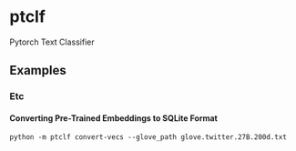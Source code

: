 # ptclf
Pytorch Text Classifier

## Examples

### Etc

#### Converting Pre-Trained Embeddings to SQLite Format

```
python -m ptclf convert-vecs --glove_path glove.twitter.27B.200d.txt
```
